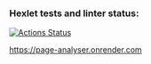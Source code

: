 ### Hexlet tests and linter status:
[![Actions Status](https://github.com/Homedog1983/python-project-83/workflows/hexlet-check/badge.svg)](https://github.com/Homedog1983/python-project-83/actions)

https://page-analyser.onrender.com